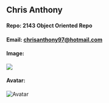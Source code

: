 ## Chris Anthony
#### Repo: 2143 Object Oriented Repo
#### Email: chrisanthony97@hotmail.com  
#### Image:
![](https://scontent-dfw5-1.xx.fbcdn.net/v/t1.0-9/25659668_2027385547290007_4400713597363971269_n.jpg?_nc_cat=110&_nc_oc=AQns7ytZzFG1Wn7EdI65JLYdfQOsHqjkqtB4GmTdhyB22FuAf138M4YDWAkPb8RhBCk&_nc_ht=scontent-dfw5-1.xx&oh=a95aba4605119179471bc20c35990ba0&oe=5ECFDB3F)
#### Avatar:
![Avatar](https://www.dhresource.com/0x0/f2/albu/g9/M01/29/1B/rBVaWFyR7yyAZDP8AALDGmj61FY782.jpg)

